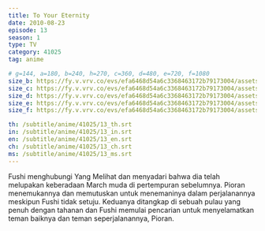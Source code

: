 ```yaml
---
title: To Your Eternity
date: 2010-08-23
episode: 13
season: 1
type: TV
category: 41025
tag: anime

# g=144, a=180, b=240, h=270, c=360, d=480, e=720, f=1080
size_b: https://fy.v.vrv.co/evs/efa6468d54a6c3368463172b79173004/assets/efa6468d54a6c3368463172b79173004_4102881.mp4
size_c: https://fy.v.vrv.co/evs/efa6468d54a6c3368463172b79173004/assets/efa6468d54a6c3368463172b79173004_4102880.mp4
size_d: https://fy.v.vrv.co/evs/efa6468d54a6c3368463172b79173004/assets/efa6468d54a6c3368463172b79173004_4102882.mp4
size_e: https://fy.v.vrv.co/evs/efa6468d54a6c3368463172b79173004/assets/efa6468d54a6c3368463172b79173004_4102883.mp4
size_f: https://fy.v.vrv.co/evs/efa6468d54a6c3368463172b79173004/assets/efa6468d54a6c3368463172b79173004_4102884.mp4

th: /subtitle/anime/41025/13_th.srt
in: /subtitle/anime/41025/13_in.srt
en: /subtitle/anime/41025/13_en.srt
ch: /subtitle/anime/41025/13_ch.srt
ms: /subtitle/anime/41025/13_ms.srt
---
```

Fushi menghubungi Yang Melihat dan menyadari bahwa dia telah melupakan keberadaan March muda di pertempuran sebelumnya. Pioran menemukannya dan memutuskan untuk menemaninya dalam perjalanannya meskipun Fushi tidak setuju. Keduanya ditangkap di sebuah pulau yang penuh dengan tahanan dan Fushi memulai pencarian untuk menyelamatkan teman baiknya dan teman seperjalanannya, Pioran.
